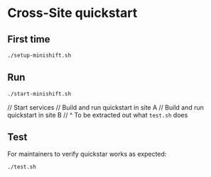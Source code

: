 # Cross-Site quickstart


## First time

```bash
./setup-minishift.sh
```


## Run

```bash
./start-minishift.sh
``` 

// Start services
// Build and run quickstart in site A
// Build and run quickstart in site B
// ^ To be extracted out what `test.sh` does


## Test

For maintainers to verify quickstar works as expected:

```bash
./test.sh
```
